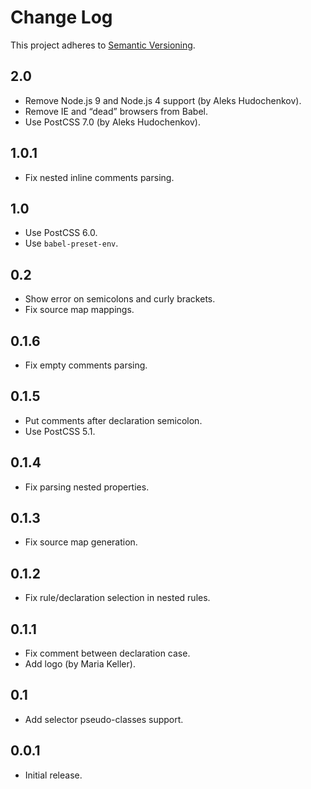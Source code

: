 # Change Log
This project adheres to [Semantic Versioning](http://semver.org/).

## 2.0
* Remove Node.js 9 and Node.js 4 support (by Aleks Hudochenkov).
* Remove IE and “dead” browsers from Babel.
* Use PostCSS 7.0 (by Aleks Hudochenkov).

## 1.0.1
* Fix nested inline comments parsing.

## 1.0
* Use PostCSS 6.0.
* Use `babel-preset-env`.

## 0.2
* Show error on semicolons and curly brackets.
* Fix source map mappings.

## 0.1.6
* Fix empty comments parsing.

## 0.1.5
* Put comments after declaration semicolon.
* Use PostCSS 5.1.

## 0.1.4
* Fix parsing nested properties.

## 0.1.3
* Fix source map generation.

## 0.1.2
* Fix rule/declaration selection in nested rules.

## 0.1.1
* Fix comment between declaration case.
* Add logo (by Maria Keller).

## 0.1
* Add selector pseudo-classes support.

## 0.0.1
* Initial release.
